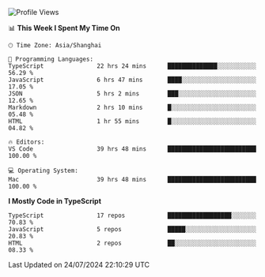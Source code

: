 <!--START_SECTION:waka-->
![Profile Views](http://img.shields.io/badge/Profile%20Views-1-blue)

📊 **This Week I Spent My Time On** 

```text
🕑︎ Time Zone: Asia/Shanghai

💬 Programming Languages: 
TypeScript               22 hrs 24 mins      ██████████████░░░░░░░░░░░   56.29 % 
JavaScript               6 hrs 47 mins       ████░░░░░░░░░░░░░░░░░░░░░   17.05 % 
JSON                     5 hrs 2 mins        ███░░░░░░░░░░░░░░░░░░░░░░   12.65 % 
Markdown                 2 hrs 10 mins       █░░░░░░░░░░░░░░░░░░░░░░░░   05.48 % 
HTML                     1 hr 55 mins        █░░░░░░░░░░░░░░░░░░░░░░░░   04.82 % 

🔥 Editors: 
VS Code                  39 hrs 48 mins      █████████████████████████   100.00 % 

💻 Operating System: 
Mac                      39 hrs 48 mins      █████████████████████████   100.00 % 
```

**I Mostly Code in TypeScript** 

```text
TypeScript               17 repos            ██████████████████░░░░░░░   70.83 % 
JavaScript               5 repos             █████░░░░░░░░░░░░░░░░░░░░   20.83 % 
HTML                     2 repos             ██░░░░░░░░░░░░░░░░░░░░░░░   08.33 % 
```




 Last Updated on 24/07/2024 22:10:29 UTC
<!--END_SECTION:waka-->
